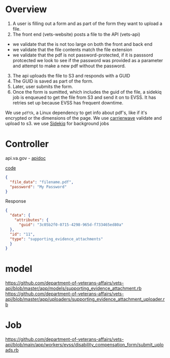 # Overview
1. A user is filling out a form and as part of the form they want to upload a file.
2. The front end (vets-website) posts a file to the API (vets-api)
* we validate that the is not too large on both the front and back end
* we validate that the file contents match the file extension
* we validate that the pdf is not password-protected,  if it is passsord protcected we look to see if the password was provided as a parameter and attempt to make a new pdf without the password.  
3. The api uploads the file to S3 and responds with a GUID
4. The GUID is saved as part of the form. 
5. Later, user submits the form. 
6. Once the form is sumitted, which includes the guid of the file, a  sidekiq job is enqueued to get the file from S3 and send it on to EVSS. It has retries set up because EVSS has frequent downtime. 

We use `pdftk`, a Linux dependency to get info about pdf's, like if it's encrypted or the dimensions of the page.
We use [carrierwave](https://github.com/carrierwaveuploader/carrierwave) validate and upload to s3.
we use [Sidekiq](https://github.com/mperham/sidekiq) for background jobs


# Controller 
api.va.gov - [apidoc](https://department-of-veterans-affairs.github.io/va-digital-services-platform-docs/api-reference/#/form_526/uploadSupportingEvidence post )

[code](https://github.com/department-of-veterans-affairs/vets-api/blob/master/app/controllers/v0/upload_supporting_evidences_controller.rb)

````json
{
  "file_data": "filename.pdf",
  "password": "My Password"
}
````


Response
````json
{
  "data": {
    "attributes": {
      "guid": "3c05b2f0-0715-4298-965d-f733465ed80a"
  },
  "id": "11",
  "type": "supporting_evidence_attachments"
  }
}
````

# model 
https://github.com/department-of-veterans-affairs/vets-api/blob/master/app/models/supporting_evidence_attachment.rb
https://github.com/department-of-veterans-affairs/vets-api/blob/master/app/uploaders/supporting_evidence_attachment_uploader.rb

# Job

https://github.com/department-of-veterans-affairs/vets-api/blob/main/app/workers/evss/disability_compensation_form/submit_uploads.rb

